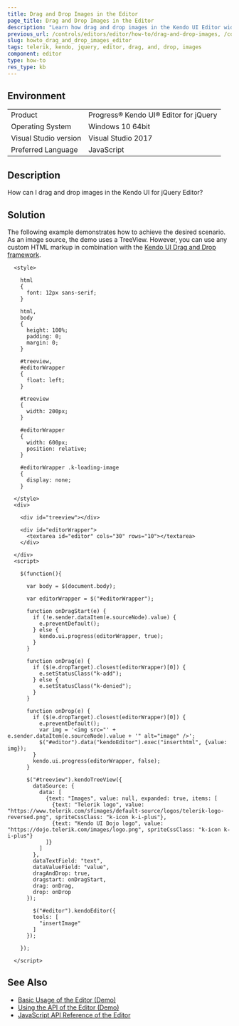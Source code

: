 ```yaml
---
title: Drag and Drop Images in the Editor
page_title: Drag and Drop Images in the Editor
description: "Learn how drag and drop images in the Kendo UI Editor widget."
previous_url: /controls/editors/editor/how-to/drag-and-drop-images, /controls/editors/editor/how-to/customize/drag-and-drop-images
slug: howto_drag_and_drop_images_editor
tags: telerik, kendo, jquery, editor, drag, and, drop, images
component: editor
type: how-to
res_type: kb
---
```


## Environment

<table>
 <tr>
  <td>Product</td>
  <td>Progress® Kendo UI® Editor for jQuery</td>
 </tr>
 <tr>
  <td>Operating System</td>
  <td>Windows 10 64bit</td>
 </tr>
 <tr>
  <td>Visual Studio version</td>
  <td>Visual Studio 2017</td>
 </tr>
 <tr>
  <td>Preferred Language</td>
  <td>JavaScript</td>
 </tr>
</table>

## Description

How can I drag and drop images in the Kendo UI for jQuery Editor?

## Solution

The following example demonstrates how to achieve the desired scenario. As an image source, the demo uses a TreeView. However, you can use any custom HTML markup in combination with the [Kendo UI Drag and Drop framework](https://demos.telerik.com/kendo-ui/web/dragdrop/index.html).

```dojo
  <style>

    html
    {
      font: 12px sans-serif;
    }

    html,
    body
    {
      height: 100%;
      padding: 0;
      margin: 0;
    }

    #treeview,
    #editorWrapper
    {
      float: left;
    }

    #treeview
    {
      width: 200px;
    }

    #editorWrapper
    {
      width: 600px;
      position: relative;
    }

    #editorWrapper .k-loading-image
    {
      display: none;
    }

  </style>
  <div>

    <div id="treeview"></div>

    <div id="editorWrapper">
      <textarea id="editor" cols="30" rows="10"></textarea>
    </div>

  </div>
  <script>

    $(function(){

      var body = $(document.body);

      var editorWrapper = $("#editorWrapper");

      function onDragStart(e) {
        if (!e.sender.dataItem(e.sourceNode).value) {
          e.preventDefault();
        } else {
          kendo.ui.progress(editorWrapper, true);
        }
      }

      function onDrag(e) {
        if ($(e.dropTarget).closest(editorWrapper)[0]) {
          e.setStatusClass("k-add");
        } else {
          e.setStatusClass("k-denied");
        }
      }

      function onDrop(e) {
        if ($(e.dropTarget).closest(editorWrapper)[0]) {
          e.preventDefault();
          var img = '<img src="' + e.sender.dataItem(e.sourceNode).value + '" alt="image" />';
          $("#editor").data("kendoEditor").exec("inserthtml", {value: img});
        }
        kendo.ui.progress(editorWrapper, false);
      }

      $("#treeview").kendoTreeView({
        dataSource: {
          data: [
            {text: "Images", value: null, expanded: true, items: [
              {text: "Telerik logo", value: "https://www.telerik.com/sfimages/default-source/logos/telerik-logo-reversed.png", spriteCssClass: "k-icon k-i-plus"},
              {text: "Kendo UI Dojo logo", value: "https://dojo.telerik.com/images/logo.png", spriteCssClass: "k-icon k-i-plus"}
            ]}
          ]
        },
        dataTextField: "text",
        dataValueField: "value",
        dragAndDrop: true,
        dragstart: onDragStart,
        drag: onDrag,
        drop: onDrop
      });

        $("#editor").kendoEditor({
        tools: [
          "insertImage"
        ]
      });     

    });

  </script>
```

## See Also

* [Basic Usage of the Editor (Demo)](https://demos.telerik.com/kendo-ui/editor/index)
* [Using the API of the Editor (Demo)](https://demos.telerik.com/kendo-ui/editor/api)
* [JavaScript API Reference of the Editor](/api/javascript/ui/editor)
